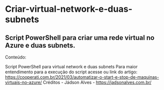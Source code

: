 # Criar-virtual-network-e-duas-subnets

## Script PowerShell para criar uma rede virtual no Azure e duas subnets. 

Conteúdo:

Script PowerShell para virtual network e duas subnets
Para maior entendimento para a execução do script acesse ou link do artigo: https://cooperati.com.br/2021/03/automatizar-o-start-e-stop-de-maquinas-virtuais-no-azure/ 
Créditos - Jádson Alves - https://jadsonalves.com.br/

